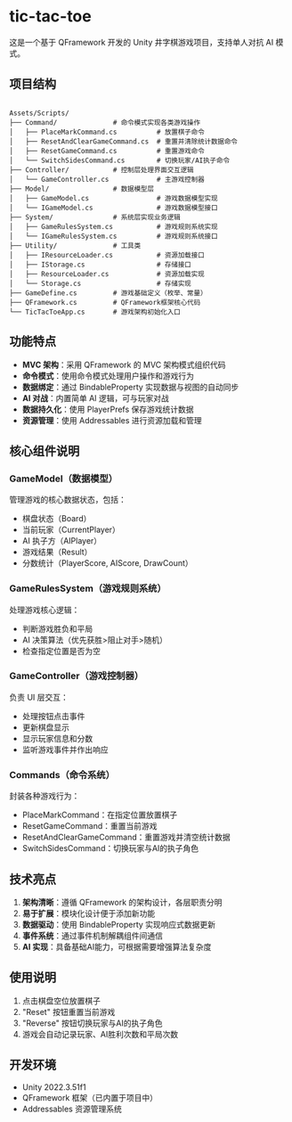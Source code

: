 # tic-tac-toe

这是一个基于 QFramework 开发的 Unity 井字棋游戏项目，支持单人对抗 AI 模式。

## 项目结构

```

Assets/Scripts/
├── Command/              # 命令模式实现各类游戏操作
│   ├── PlaceMarkCommand.cs          # 放置棋子命令
│   ├── ResetAndClearGameCommand.cs  # 重置并清除统计数据命令
│   ├── ResetGameCommand.cs          # 重置游戏命令
│   └── SwitchSidesCommand.cs        # 切换玩家/AI执子命令
├── Controller/           # 控制层处理界面交互逻辑
│   └── GameController.cs            # 主游戏控制器
├── Model/                # 数据模型层
│   ├── GameModel.cs                 # 游戏数据模型实现
│   └── IGameModel.cs                # 游戏数据模型接口
├── System/               # 系统层实现业务逻辑
│   ├── GameRulesSystem.cs           # 游戏规则系统实现
│   └── IGameRulesSystem.cs          # 游戏规则系统接口
├── Utility/              # 工具类
│   ├── IResourceLoader.cs           # 资源加载接口
│   ├── IStorage.cs                  # 存储接口
│   ├── ResourceLoader.cs            # 资源加载实现
│   └── Storage.cs                   # 存储实现
├── GameDefine.cs         # 游戏基础定义（枚举、常量）
├── QFramework.cs         # QFramework框架核心代码
└── TicTacToeApp.cs       # 游戏架构初始化入口
```
## 功能特点

- **MVC 架构**：采用 QFramework 的 MVC 架构模式组织代码
- **命令模式**：使用命令模式处理用户操作和游戏行为
- **数据绑定**：通过 BindableProperty 实现数据与视图的自动同步
- **AI 对战**：内置简单 AI 逻辑，可与玩家对战
- **数据持久化**：使用 PlayerPrefs 保存游戏统计数据
- **资源管理**：使用 Addressables 进行资源加载和管理

## 核心组件说明

### GameModel（数据模型）
管理游戏的核心数据状态，包括：
- 棋盘状态（Board）
- 当前玩家（CurrentPlayer）
- AI 执子方（AIPlayer）
- 游戏结果（Result）
- 分数统计（PlayerScore, AIScore, DrawCount）

### GameRulesSystem（游戏规则系统）
处理游戏核心逻辑：
- 判断游戏胜负和平局
- AI 决策算法（优先获胜>阻止对手>随机）
- 检查指定位置是否为空

### GameController（游戏控制器）
负责 UI 层交互：
- 处理按钮点击事件
- 更新棋盘显示
- 显示玩家信息和分数
- 监听游戏事件并作出响应

### Commands（命令系统）
封装各种游戏行为：
- PlaceMarkCommand：在指定位置放置棋子
- ResetGameCommand：重置当前游戏
- ResetAndClearGameCommand：重置游戏并清空统计数据
- SwitchSidesCommand：切换玩家与AI的执子角色

## 技术亮点

1. **架构清晰**：遵循 QFramework 的架构设计，各层职责分明
2. **易于扩展**：模块化设计便于添加新功能
3. **数据驱动**：使用 BindableProperty 实现响应式数据更新
4. **事件系统**：通过事件机制解耦组件间通信
5. **AI 实现**：具备基础AI能力，可根据需要增强算法复杂度

## 使用说明

1. 点击棋盘空位放置棋子
2. "Reset" 按钮重置当前游戏
3. "Reverse" 按钮切换玩家与AI的执子角色
4. 游戏会自动记录玩家、AI胜利次数和平局次数

## 开发环境

- Unity 2022.3.51f1
- QFramework 框架（已内置于项目中）
- Addressables 资源管理系统
```
